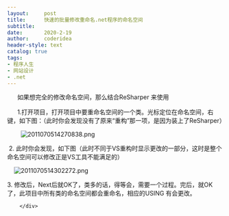 ```yaml
---
layout:     post
title:      快速的批量修改重命名.net程序的命名空间
subtitle:   
date:       2020-2-19
author:     coderidea
header-style: text
catalog: true
tags:
- 程序人生
- 网站设计
- .net
--- 
```

<div class="postBody">
			<div id="cnblogs_post_body" class="blogpost-body"><p style="margin-left:auto;text-indent:0px;"><span class="Apple-style-span" style="line-height:21px;">      如果想完全的修改命名空间，那么结合ReSharper 来使用</span></p>
<p style="margin-left:auto;text-indent:0px;">      1.打开项目，打开项目中要重命名空间的一个类。光标定位在命名空间，右键，如下图：（此时你会发现没有了原来“重构”那一项，是因为装上了ReSharper）</p>
<p style="margin-left:auto;text-indent:0px;">        <img src="https://pic002.cnblogs.com/images/2011/165702/2011070514270838.png" style="border-width:0px;" alt="2011070514270838.png" /></p>
<p style="margin-left:auto;text-indent:0px;"> 2. 此时你会发现，如下图（此时不同于VS重构时显示更改的一部分，这时是整个命名空间可以修改正是VS工具不能满足的）</p>
<p style="margin-left:auto;text-indent:0px;">    <img src="https://pic002.cnblogs.com/images/2011/165702/2011070514302272.png" style="border-width:0px;" alt="2011070514302272.png" /></p>
<p style="margin-left:auto;text-indent:0px;">3. 修改后，Next后就OK了，类多的话，得等会，需要一个过程。完后，就OK了，此项目中所有类的命名空间都会重命名，相应的USING 有会更改。</p></div><div id="MySignature"></div>
<div class="clear"></div>
<div id="blog_post_info_block">
<div id="BlogPostCategory"></div>
<div id="EntryTag"></div>
<div id="blog_post_info">
</div>
<div class="clear"></div>
<div id="post_next_prev"></div>
</div>


		</div>